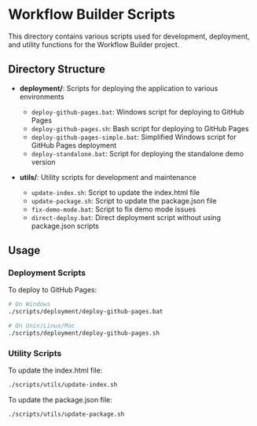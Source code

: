 # Workflow Builder Scripts

This directory contains various scripts used for development, deployment, and utility functions for the Workflow Builder project.

## Directory Structure

- **deployment/**: Scripts for deploying the application to various environments
  - `deploy-github-pages.bat`: Windows script for deploying to GitHub Pages
  - `deploy-github-pages.sh`: Bash script for deploying to GitHub Pages
  - `deploy-github-pages-simple.bat`: Simplified Windows script for GitHub Pages deployment
  - `deploy-standalone.bat`: Script for deploying the standalone demo version

- **utils/**: Utility scripts for development and maintenance
  - `update-index.sh`: Script to update the index.html file
  - `update-package.sh`: Script to update the package.json file
  - `fix-demo-mode.bat`: Script to fix demo mode issues
  - `direct-deploy.bat`: Direct deployment script without using package.json scripts

## Usage

### Deployment Scripts

To deploy to GitHub Pages:

```bash
# On Windows
./scripts/deployment/deploy-github-pages.bat

# On Unix/Linux/Mac
./scripts/deployment/deploy-github-pages.sh
```

### Utility Scripts

To update the index.html file:

```bash
./scripts/utils/update-index.sh
```

To update the package.json file:

```bash
./scripts/utils/update-package.sh
```

